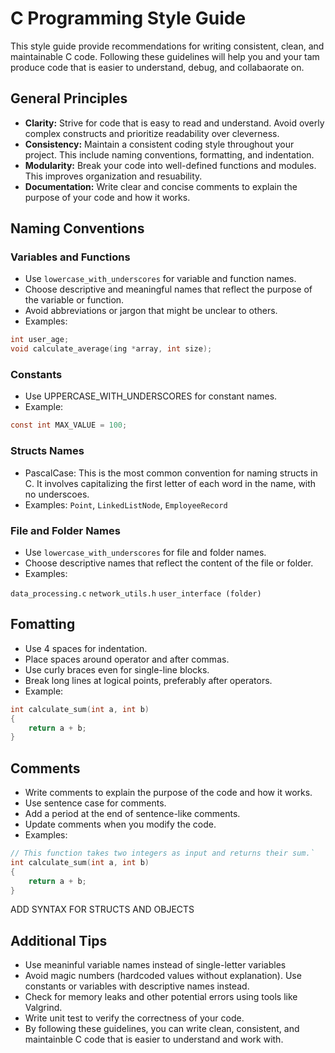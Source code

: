 # C Programming Style Guide

This style guide provide recommendations for writing consistent, clean, and maintainable C code. Following these guidelines will help you and your tam produce code that is easier to understand, debug, and collabaorate on.

## General Principles

* **Clarity:** Strive for code that is easy to read and understand. Avoid overly complex constructs and prioritize readability over cleverness.
* **Consistency:** Maintain a consistent coding style throughout your project. This include naming conventions, formatting, and indentation.
* **Modularity:** Break your code into well-defined functions and modules. This improves organization and resuability.
* **Documentation:** Write clear and concise comments to explain the purpose of your code and how it works.

## Naming Conventions

### Variables and Functions

* Use `lowercase_with_underscores` for variable and function names.
* Choose descriptive and meaningful names that reflect the purpose of the variable or function.
* Avoid abbreviations or jargon that might be unclear to others.
* Examples:

```c
int user_age;
void calculate_average(ing *array, int size);
```

### Constants

* Use UPPERCASE_WITH_UNDERSCORES for constant names.
* Example:

```c
const int MAX_VALUE = 100;
```

### Structs Names

* PascalCase: This is the most common convention for naming structs in C. It involves capitalizing the first letter of each word in the name, with no underscoes.
* Examples: `Point`, `LinkedListNode`, `EmployeeRecord`

### File and Folder Names

* Use `lowercase_with_underscores` for file and folder names.
* Choose descriptive names that reflect the content of the file or folder.
* Examples:

`data_processing.c`
`network_utils.h`
`user_interface (folder)`

## Fomatting

* Use 4 spaces for indentation.
* Place spaces around operator and after commas.
* Use curly braces even for single-line blocks.
* Break long lines at logical points, preferably after operators.
* Example:

```c
int calculate_sum(int a, int b) 
{
    return a + b;
}
```

## Comments

* Write comments to explain the purpose of the code and how it works.
* Use sentence case for comments.
* Add a period at the end of sentence-like comments.
* Update comments when you modify the code.
* Examples:

```c
// This function takes two integers as input and returns their sum.`
int calculate_sum(int a, int b) 
{
    return a + b;
}
```

ADD SYNTAX FOR STRUCTS AND OBJECTS

## Additional Tips

* Use meaninful variable names instead of single-letter variables
* Avoid magic numbers (hardcoded values without explanation). Use constants or variables with descriptive names instead.
* Check for memory leaks and other potential errors using tools like Valgrind.
* Write unit test to verify the correctness of your code.
* By following these guidelines, you can write clean, consistent, and maintainble C code that is easier to understand and work with.
